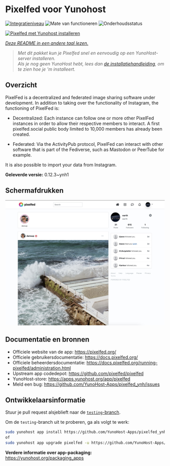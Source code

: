 <!--
NB: Deze README is automatisch gegenereerd door <https://github.com/YunoHost/apps/tree/master/tools/readme_generator>
Hij mag NIET handmatig aangepast worden.
-->

# Pixelfed voor Yunohost

[![Integratieniveau](https://apps.yunohost.org/badge/integration/pixelfed)](https://ci-apps.yunohost.org/ci/apps/pixelfed/)
![Mate van functioneren](https://apps.yunohost.org/badge/state/pixelfed)
![Onderhoudsstatus](https://apps.yunohost.org/badge/maintained/pixelfed)

[![Pixelfed met Yunohost installeren](https://install-app.yunohost.org/install-with-yunohost.svg)](https://install-app.yunohost.org/?app=pixelfed)

*[Deze README in een andere taal lezen.](./ALL_README.md)*

> *Met dit pakket kun je Pixelfed snel en eenvoudig op een YunoHost-server installeren.*  
> *Als je nog geen YunoHost hebt, lees dan [de installatiehandleiding](https://yunohost.org/install), om te zien hoe je 'm installeert.*

## Overzicht

PixelFed is a decentralized and federated image sharing software under development.
In addition to taking over the functionality of Instagram, the functioning of PixelFed is:

* Decentralized: Each instance can follow one or more other PixelFed instances in order to allow their respective members to interact. A first pixelfed.social public body limited to 10,000 members has already been created.

* Federated: Via the ActivityPub protocol, PixelFed can interact with other software that is part of the Fediverse, such as Mastodon or PeerTube for example.

It is also possible to import your data from Instagram. 

**Geleverde versie:** 0.12.3~ynh1

## Schermafdrukken

![Schermafdrukken van Pixelfed](./doc/screenshots/screenshots.jpg)

## Documentatie en bronnen

- Officiele website van de app: <https://pixelfed.org/>
- Officiele gebruikersdocumentatie: <https://docs.pixelfed.org/>
- Officiele beheerdersdocumentatie: <https://docs.pixelfed.org/running-pixelfed/administration.html>
- Upstream app codedepot: <https://github.com/pixelfed/pixelfed>
- YunoHost-store: <https://apps.yunohost.org/app/pixelfed>
- Meld een bug: <https://github.com/YunoHost-Apps/pixelfed_ynh/issues>

## Ontwikkelaarsinformatie

Stuur je pull request alsjeblieft naar de [`testing`-branch](https://github.com/YunoHost-Apps/pixelfed_ynh/tree/testing).

Om de `testing`-branch uit te proberen, ga als volgt te werk:

```bash
sudo yunohost app install https://github.com/YunoHost-Apps/pixelfed_ynh/tree/testing --debug
of
sudo yunohost app upgrade pixelfed -u https://github.com/YunoHost-Apps/pixelfed_ynh/tree/testing --debug
```

**Verdere informatie over app-packaging:** <https://yunohost.org/packaging_apps>
